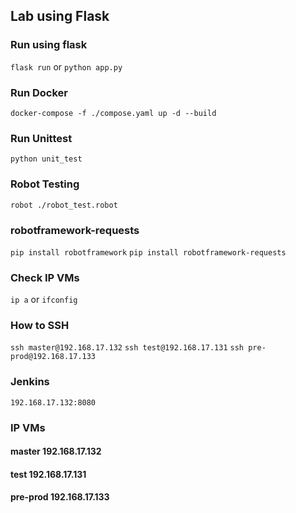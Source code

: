 ## Lab using Flask

### Run using flask
`flask run` or `python app.py`

### Run Docker
`docker-compose -f ./compose.yaml up -d --build`

### Run Unittest
`python unit_test`

### Robot Testing
`robot ./robot_test.robot`

### robotframework-requests
`pip install robotframework`
`pip install robotframework-requests`

### Check IP VMs
`ip a` or `ifconfig`

### How to SSH
`ssh master@192.168.17.132`
`ssh test@192.168.17.131`
`ssh pre-prod@192.168.17.133`

### Jenkins
`192.168.17.132:8080`

### IP VMs
#### master 192.168.17.132
#### test 192.168.17.131
#### pre-prod 192.168.17.133
